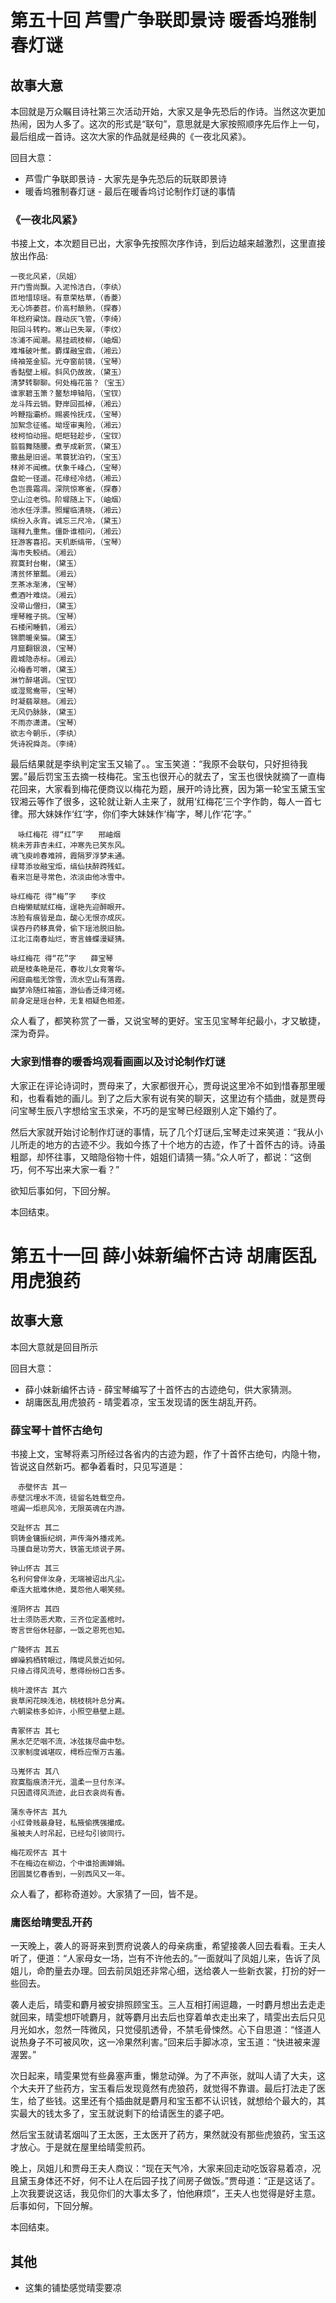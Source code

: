 # 第五十回 芦雪广争联即景诗 暖香坞雅制春灯谜

## 故事大意

本回就是万众瞩目诗社第三次活动开始，大家又是争先恐后的作诗。当然这次更加热闹，因为人多了。这次的形式是“联句”，意思就是大家按照顺序先后作上一句，最后组成一首诗。这次大家的作品就是经典的《一夜北风紧》。

回目大意：

* 芦雪广争联即景诗 - 大家先是争先恐后的玩联即景诗
* 暖香坞雅制春灯谜 - 最后在暖香坞讨论制作灯谜的事情

### 《一夜北风紧》

书接上文，本次题目已出，大家争先按照次序作诗，到后边越来越激烈，这里直接放出作品:

```shell
一夜北风紧，（凤姐）
开门雪尚飘。入泥怜洁白，（李纨）
匝地惜琼瑶。有意荣枯草，（香菱）
无心饰萎苕。价高村酿熟，（探春）
年稔府粱饶。葭动灰飞管，（李绮）
阳回斗转杓。寒山已失翠，（李纹）
冻浦不闻潮。易挂疏枝柳，（岫烟）
难堆破叶蕉。麝煤融宝鼎，（湘云）
绮袖笼金貂。光夺窗前镜，（宝琴）
香黏壁上椒。斜风仍故故，（黛玉）
清梦转聊聊。何处梅花笛？（宝玉）
谁家碧玉箫？鳌愁坤轴陷，（宝钗）
龙斗阵云销。野岸回孤棹，（湘云）
吟鞭指灞桥。赐裘怜抚戍，（宝琴）
加絮念征徭。坳垤审夷险，（湘云）
枝柯怕动摇。皑皑轻趁步，（宝钗）
翦翦舞随腰。煮芋成新赏，（黛玉）
撒盐是旧谣。苇蓑犹泊钓，（宝玉）
林斧不闻樵。伏象千峰凸，（宝琴）
盘蛇一径遥。花缘经冷结，（湘云）
色岂畏霜凋。深院惊寒雀，（探春）
空山泣老鸮。阶墀随上下，（岫烟）
池水任浮漂。照耀临清晓，（湘云）
缤纷入永宵。诚忘三尺冷，（黛玉）
瑞释九重焦。僵卧谁相问，（湘云）
狂游客喜招。天机断缟带，（宝琴）
海市失鲛绡。（湘云）
寂寞封台榭，（黛玉）
清贫怀箪瓢。（湘云）
烹茶冰渐沸，（宝琴）
煮酒叶难烧。（湘云）
没帚山僧扫，（黛玉）
埋琴稚子挑。（宝琴）
石楼闲睡鹤，（湘云）
锦罽暖亲猫。（黛玉）
月窟翻银浪，（宝琴）
霞城隐赤标。（湘云）
沁梅香可嚼，（黛玉）
淋竹醉堪调。（宝钗）
或湿鸳鸯带，（宝琴）
时凝翡翠翘。（湘云）
无风仍脉脉，（黛玉）
不雨亦潇潇。（宝琴）
欲志今朝乐，（李纨）
凭诗祝舜尧。（李绮）
```

最后结果就是李纨判定宝玉又输了。。宝玉笑道：“我原不会联句，只好担待我罢。”最后罚宝玉去摘一枝梅花。宝玉也很开心的就去了，宝玉也很快就摘了一直梅花回来，大家看到梅花便商议以梅花为题，展开吟诗比赛，因为第一轮宝玉黛玉宝钗湘云等作了很多，这轮就让新人主来了，就用‘红梅花’三个字作韵，每人一首七律。邢大妹妹作‘红’字，你们李大妹妹作‘梅’字，琴儿作‘花’字。”

```shell
　咏红梅花 得“红”字　　邢岫烟
桃未芳菲杏未红，冲寒先已笑东风。
魂飞庾岭春难辨，霞隔罗浮梦未通。
绿萼添妆融宝炬，缟仙扶醉跨残虹。
看来岂是寻常色，浓淡由他冰雪中。　

咏红梅花 得“梅”字　　李纹
白梅懒赋赋红梅，逞艳先迎醉眼开。
冻脸有痕皆是血，酸心无恨亦成灰。
误吞丹药移真骨，偷下瑶池脱旧胎。
江北江南春灿烂，寄言蜂蝶漫疑猜。

咏红梅花 得“花”字　　薛宝琴
疏是枝条艳是花，春妆儿女竞奢华。
闲庭曲槛无馀雪，流水空山有落霞。
幽梦冷随红袖笛，游仙香泛绛河槎。
前身定是瑶台种，无复相疑色相差。
```

众人看了，都笑称赏了一番，又说宝琴的更好。宝玉见宝琴年纪最小，才又敏捷，深为奇异。

### 大家到惜春的暖香坞观看画画以及讨论制作灯谜

大家正在评论诗词时，贾母来了，大家都很开心，贾母说这里冷不如到惜春那里暖和，也看看她的画儿。到了之后大家有说有笑的聊天，这里边有个插曲，就是贾母问宝琴生辰八字想给宝玉求亲，不巧的是宝琴已经跟别人定下婚约了。

然后大家就开始讨论制作灯谜的事情，玩了几个灯谜后,宝琴走过来笑道：“我从小儿所走的地方的古迹不少。我如今拣了十个地方的古迹，作了十首怀古的诗。诗虽粗鄙，却怀往事，又暗隐俗物十件，姐姐们请猜一猜。”众人听了，都说：“这倒巧，何不写出来大家一看？”

欲知后事如何，下回分解。

本回结束。

# 第五十一回 薛小妹新编怀古诗 胡庸医乱用虎狼药

## 故事大意

本回大意就是回目所示

回目大意：

* 薛小妹新编怀古诗 - 薛宝琴编写了十首怀古的古迹绝句，供大家猜测。
* 胡庸医乱用虎狼药 - 晴雯着凉，宝玉发现请的医生胡乱开药。
  
### 薛宝琴十首怀古绝句

书接上文，宝琴将素习所经过各省内的古迹为题，作了十首怀古绝句，内隐十物，皆说这自然新巧。都争着看时，只见写道是：

```shell
　赤壁怀古 其一
赤壁沉埋水不流，徒留名姓载空舟。
喧阗一炬悲风冷，无限英魂在内游。　

交趾怀古 其二
铜铸金镛振纪纲，声传海外播戎羌。
马援自是功劳大，铁笛无烦说子房。　

钟山怀古 其三
名利何曾伴汝身，无端被诏出凡尘。
牵连大抵难休绝，莫怨他人嘲笑频。　

淮阴怀古 其四
壮士须防恶犬欺，三齐位定盖棺时。
寄言世俗休轻鄙，一饭之恩死也知。　　

广陵怀古 其五
蝉噪鸦栖转眼过，隋堤风景近如何。
只缘占得风流号，惹得纷纷口舌多。　

桃叶渡怀古 其六
衰草闲花映浅池，桃枝桃叶总分离。　　
六朝梁栋多如许，小照空悬壁上题。　

青冢怀古 其七
黑水茫茫咽不流，冰弦拨尽曲中愁。
汉家制度诚堪叹，樗栎应惭万古羞。　

马嵬怀古 其八
寂寞脂痕渍汗光，温柔一旦付东洋。
只因遗得风流迹，此日衣衾尚有香。　

蒲东寺怀古 其九
小红骨贱最身轻，私掖偷携强撮成。
虽被夫人时吊起，已经勾引彼同行。

梅花观怀古 其十
不在梅边在柳边，个中谁拾画婵娟。
团圆莫忆春香到，一别西风又一年。
```

众人看了，都称奇道妙。大家猜了一回，皆不是。

### 庸医给晴雯乱开药

一天晚上，袭人的哥哥来到贾府说袭人的母亲病重，希望接袭人回去看看。王夫人听了，便道：“人家母女一场，岂有不许他去的。”一面就叫了凤姐儿来，告诉了凤姐儿，命酌量去办理。回去前凤姐还非常心细，送给袭人一些新衣裳，打扮的好一些回去。

袭人走后，晴雯和麝月被安排照顾宝玉。三人互相打闹逗趣，一时麝月想出去走走就回来，晴雯想吓唬麝月，就等麝月出去后也穿着单衣走出来了，晴雯出去后只见月光如水，忽然一阵微风，只觉侵肌透骨，不禁毛骨悚然。心下自思道：“怪道人说热身子不可被风吹，这一冷果然利害。”回来后手脚冰凉，宝玉道：“快进被来渥渥罢。”

次日起来，晴雯果觉有些鼻塞声重，懒怠动弹。为了不声张，就叫人请了大夫，这个大夫开了些药方，宝玉看后发现竟然有虎狼药，就觉得不靠谱。最后打法走了医生，给了些钱。这里还有个插曲就是麝月和宝玉都不认识钱，就想给个最大的，其实最大的钱太多了，宝玉就说剩下的给请医生的婆子吧。

然后宝玉就请茗烟叫了王太医，王太医开了药方，果然就没有那些虎狼药，宝玉这才放心。于是就在屋里给晴雯煎药。

晚上，凤姐儿和贾母王夫人商议：“现在天气冷，大家来回走动吃饭容易着凉，况且黛玉身体还不好，何不让人在后园子找了间房子做饭。”贾母道：“正是这话了。上次我要说这话，我见你们的大事太多了，怕他麻烦”，王夫人也觉得是好主意。后事如何，下回分解。

本回结束。

## 其他

* 这集的铺垫感觉晴雯要凉
